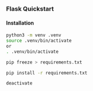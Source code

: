 ### Flask Quickstart

#### Installation
```bash
python3 -m venv .venv
source .venv/bin/activate
or
. .venv/bin/activate

pip freeze > requirements.txt

pip install -r requirements.txt

deactivate
```